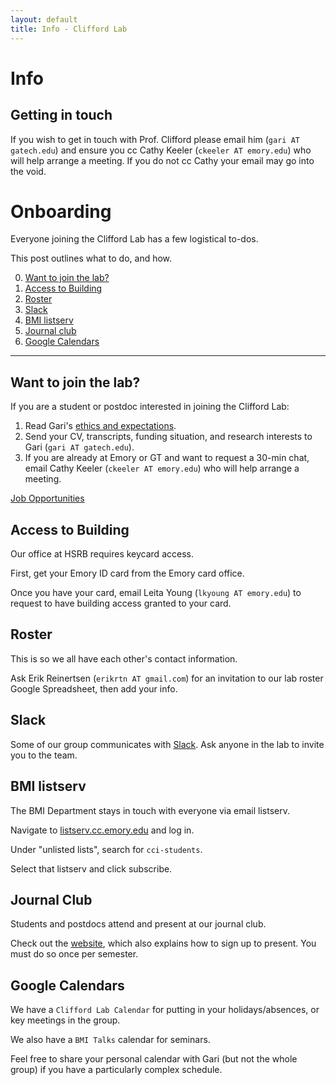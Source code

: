 ```yaml
---
layout: default
title: Info - Clifford Lab
---
```

<div class="jumbotron">
        <h1>Info</h1>
</div>

## Getting in touch

If you wish to get in touch with Prof. Clifford please email him (`gari AT gatech.edu`) and ensure you cc Cathy Keeler (`ckeeler AT emory.edu`) who will help arrange a meeting. If you do not cc Cathy your email may go into the void.

# Onboarding

Everyone joining the Clifford Lab has a few logistical to-dos.

This post outlines what to do, and how.

0. [Want to join the lab?](#want-to-join-the-lab)
1. [Access to Building](#access-to-building)
2. [Roster](#roster)
3. [Slack](#slack)
4. [BMI listserv](#bmi-listserv)
5. [Journal club](#journal-club)
6. [Google Calendars](#google-calendars)

---

## Want to join the lab?

If you are a student or postdoc interested in joining the Clifford Lab:

1. Read Gari's [ethics and expectations](http://gdclifford.info/ethics).
2. Send your CV, transcripts, funding situation, and research interests to Gari (`gari AT gatech.edu`).
3. If you are already at Emory or GT and want to request a 30-min chat, email Cathy Keeler (`ckeeler AT emory.edu`) who will help arrange a meeting.

[Job Opportunities](http://gdclifford.info/jobs)

## Access to Building

Our office at HSRB requires keycard access.

First, get your Emory ID card from the Emory card office.

Once you have your card, email Leita Young (`lkyoung AT emory.edu`) to request to have building access granted to your card.

## Roster

This is so we all have each other's contact information.

Ask Erik Reinertsen (`erikrtn AT gmail.com`) for an invitation to our lab roster Google Spreadsheet, then add your info.

## Slack

Some of our group communicates with [Slack](http://slack.com). Ask anyone in the lab to invite you to the team.

## BMI listserv

The BMI Department stays in touch with everyone via email listserv.

Navigate to [listserv.cc.emory.edu](http://listserv.cc.emory.edu) and log in.

Under "unlisted lists", search for `cci-students`.

Select that listserv and click subscribe.

## Journal Club

Students and postdocs attend and present at our journal club.

Check out the [website](http://nematilab.info/bmijc/), which also explains how to sign up to present. You must do so once per semester.

## Google Calendars

We have a `Clifford Lab Calendar` for putting in your holidays/absences, or key meetings in the group.

We also have a `BMI Talks` calendar for seminars.

Feel free to share your personal calendar with Gari (but not the whole group) if you have a particularly complex schedule.
